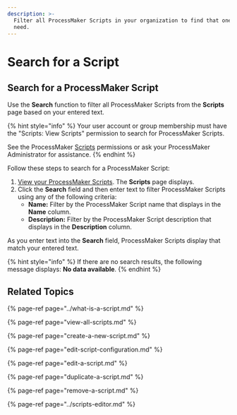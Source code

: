 ```yaml
---
description: >-
  Filter all ProcessMaker Scripts in your organization to find that one you
  need.
---
```


# Search for a Script

## Search for a ProcessMaker Script

Use the **Search** function to filter all ProcessMaker Scripts from the **Scripts** page based on your entered text.

{% hint style="info" %}
Your user account or group membership must have the "Scripts: View Scripts" permission to search for ProcessMaker Scripts.

See the ProcessMaker [Scripts](../../../processmaker-administration/permission-descriptions-for-users-and-groups.md#scripts) permissions or ask your ProcessMaker Administrator for assistance.
{% endhint %}

Follow these steps to search for a ProcessMaker Script:

1. [View your ProcessMaker Scripts](view-all-scripts.md). The **Scripts** page displays.
2. Click the **Search** field and then enter text to filter ProcessMaker Scripts using any of the following criteria:
   * **Name:** Filter by the ProcessMaker Script name that displays in the **Name** column.
   * **Description:** Filter by the ProcessMaker Script description that displays in the **Description** column.

As you enter text into the **Search** field, ProcessMaker Scripts display that match your entered text.

{% hint style="info" %}
If there are no search results, the following message displays: **No data available**.
{% endhint %}

## Related Topics

{% page-ref page="../what-is-a-script.md" %}

{% page-ref page="view-all-scripts.md" %}

{% page-ref page="create-a-new-script.md" %}

{% page-ref page="edit-script-configuration.md" %}

{% page-ref page="edit-a-script.md" %}

{% page-ref page="duplicate-a-script.md" %}

{% page-ref page="remove-a-script.md" %}

{% page-ref page="../scripts-editor.md" %}

